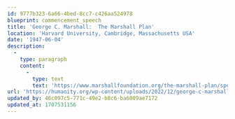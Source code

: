 ```yaml
---
id: 9777b323-6a66-4bed-8cc7-c426aa524978
blueprint: commencement_speech
title: 'George C. Marshall:  The Marshall Plan'
location: 'Harvard University, Cambridge, Massachusetts USA'
date: '1947-06-04'
description:
  -
    type: paragraph
    content:
      -
        type: text
        text: 'https://www.marshallfoundation.org/the-marshall-plan/speech/'
url: 'https://humanity.org/wp-content/uploads/2022/12/george-c-marshall.jpg'
updated_by: 46c097c5-771c-49e2-b8c6-ba6009ae7172
updated_at: 1707531156
---
```

